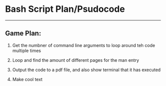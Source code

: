 # Bash Script Plan/Psudocode

---

## Game Plan:

1. Get the numbner of command line arguments to loop around teh code multiple times
  
2. Loop and find the amount of different pages for the man entry
  
3. Output the code to a pdf file, and also show terminal that it has executed
  
4. Make cool text

